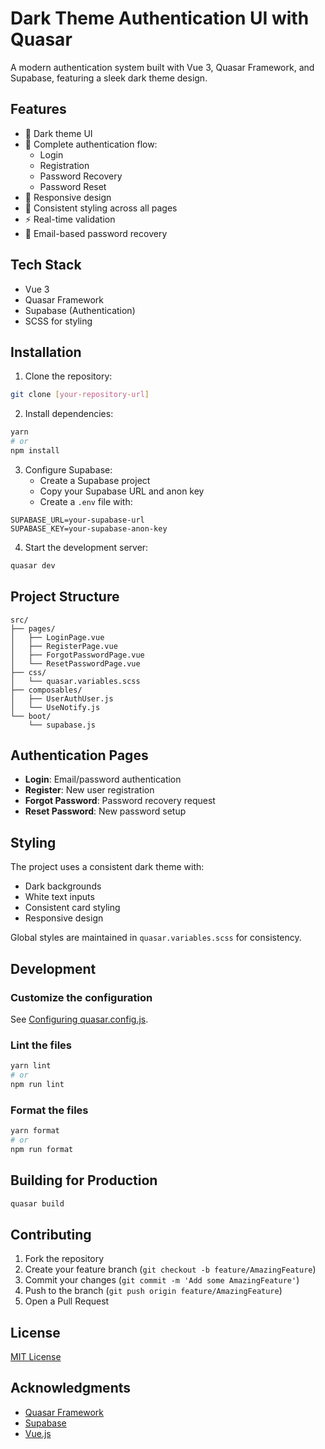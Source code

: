 # Dark Theme Authentication UI with Quasar

A modern authentication system built with Vue 3, Quasar Framework, and Supabase, featuring a sleek dark theme design.

## Features

- 🌙 Dark theme UI
- 🔐 Complete authentication flow:
  - Login
  - Registration
  - Password Recovery
  - Password Reset
- 📱 Responsive design
- 🎨 Consistent styling across all pages
- ⚡ Real-time validation
- 📧 Email-based password recovery

## Tech Stack

- Vue 3
- Quasar Framework
- Supabase (Authentication)
- SCSS for styling

## Installation

1. Clone the repository:

```bash
git clone [your-repository-url]
```

2. Install dependencies:

```bash
yarn
# or
npm install
```

3. Configure Supabase:
   - Create a Supabase project
   - Copy your Supabase URL and anon key
   - Create a `.env` file with:

```env
SUPABASE_URL=your-supabase-url
SUPABASE_KEY=your-supabase-anon-key
```

4. Start the development server:

```bash
quasar dev
```

## Project Structure

```
src/
├── pages/
│   ├── LoginPage.vue
│   ├── RegisterPage.vue
│   ├── ForgotPasswordPage.vue
│   └── ResetPasswordPage.vue
├── css/
│   └── quasar.variables.scss
├── composables/
│   ├── UserAuthUser.js
│   └── UseNotify.js
└── boot/
    └── supabase.js
```

## Authentication Pages

- **Login**: Email/password authentication
- **Register**: New user registration
- **Forgot Password**: Password recovery request
- **Reset Password**: New password setup

## Styling

The project uses a consistent dark theme with:

- Dark backgrounds
- White text inputs
- Consistent card styling
- Responsive design

Global styles are maintained in `quasar.variables.scss` for consistency.

## Development

### Customize the configuration

See [Configuring quasar.config.js](https://v2.quasar.dev/quasar-cli-webpack/quasar-config-js).

### Lint the files

```bash
yarn lint
# or
npm run lint
```

### Format the files

```bash
yarn format
# or
npm run format
```

## Building for Production

```bash
quasar build
```

## Contributing

1. Fork the repository
2. Create your feature branch (`git checkout -b feature/AmazingFeature`)
3. Commit your changes (`git commit -m 'Add some AmazingFeature'`)
4. Push to the branch (`git push origin feature/AmazingFeature`)
5. Open a Pull Request

## License

[MIT License](LICENSE)

## Acknowledgments

- [Quasar Framework](https://quasar.dev/)
- [Supabase](https://supabase.io/)
- [Vue.js](https://vuejs.org/)
